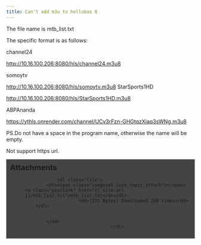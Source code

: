 ```yaml
---
title: Can't add m3u to hellobox 8
---
```


The file name is mtb_list.txt

The specific format is as follows: 

channel24

http://10.16.100.206:8080/hls/channel24.m3u8 

somoytv


http://10.16.100.206:8080/hls/somoytv.m3u8 
StarSports1HD

http://10.16.100.206:8080/hls/StarSports1HD.m3u8 

ABPAnanda

https://ythls.onrender.com/channel/UCv3rFzn-GHGtqzXiaq3sWNg.m3u8 


PS.Do not have a space in the program name, otherwise the name will be empty.

Not support https url. 


<dl style="background-color: #444;
  padding: 10px;
}">
					<dt style="font-size: 20px;font-weight: bold;">
						Attachments
					</dt>
											<dd>
			
		
		
				<dl class="file">
			<dt><span class="imageset icon_topic_attach"></span> <a class="postlink" href="{{ site.url }}/mtb_list.txt">mtb_list.txt</a></dt>
						<dd>(231 Bytes) Downloaded 208 times</dd>
		</dl>
		
		
			</dd>
									</dl>
